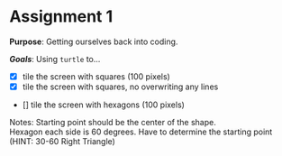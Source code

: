 # Assignment 1
**Purpose**: Getting ourselves back into coding. 

***Goals***: Using `turtle` to... 
- [x] tile the screen with squares (100 pixels)
- [x] tile the screen with squares, no overwriting any lines
- [] tile the screen with hexagons (100 pixels)

Notes: 
Starting point should be the center of the shape. <br> 
Hexagon each side is 60 degrees. Have to determine the starting point (HINT: 30-60 Right Triangle)
